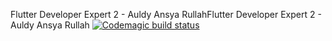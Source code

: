 Flutter Developer Expert 2 - Auldy Ansya RullahFlutter Developer Expert 2 - Auldy Ansya Rullah
[![Codemagic build status](https://api.codemagic.io/apps/639041149c76e3f6e4cc1421/639041149c76e3f6e4cc1420/status_badge.svg)](https://codemagic.io/apps/639041149c76e3f6e4cc1421/639041149c76e3f6e4cc1420/latest_build)